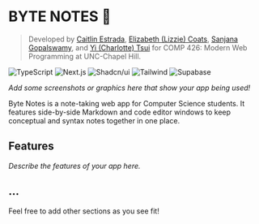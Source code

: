 # BYTE NOTES 🍪

> Developed by [Caitlin Estrada](https://github.com/caitlinestrada27), [Elizabeth (Lizzie) Coats](https://github.com/escoats), [Sanjana Gopalswamy](https://github.com/sgopal08), and [Yi (Charlotte) Tsui](https://github.com/charlottetsui) for COMP 426: Modern Web Programming at UNC-Chapel Hill.


![TypeScript](https://img.shields.io/badge/-TypeScript-05122A?style=flat&logo=typescript)
![Next.js](https://img.shields.io/badge/-Next.js-05122A?style=flat&logo=nextdotjs)
![Shadcn/ui](https://img.shields.io/badge/-Shadcn_UI-05122A?style=flat&logo=shadcnui)
![Tailwind](https://img.shields.io/badge/-Tailwind-05122A?style=flat&logo=tailwindcss)
![Supabase](https://img.shields.io/badge/-Supabase-05122A?style=flat&logo=supabase)

*Add some screenshots or graphics here that show your app being used!*

Byte Notes is a note-taking web app for Computer Science students. It features side-by-side Markdown and code editor windows to keep conceptual and syntax notes together in one place.

## Features

*Describe the features of your app here.*

## ...

Feel free to add other sections as you see fit!
